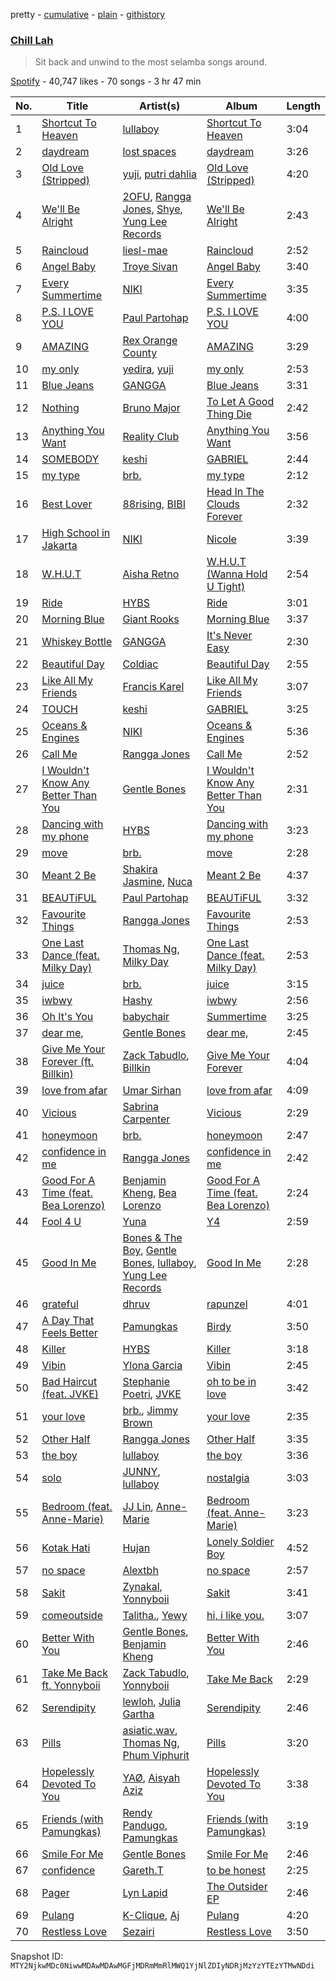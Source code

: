 pretty - [cumulative](/playlists/cumulative/37i9dQZF1DX2QWdoTGeQgx.md) - [plain](/playlists/plain/37i9dQZF1DX2QWdoTGeQgx) - [githistory](https://github.githistory.xyz/mackorone/spotify-playlist-archive/blob/main/playlists/plain/37i9dQZF1DX2QWdoTGeQgx)

### [Chill Lah](https://open.spotify.com/playlist/37i9dQZF1DX2QWdoTGeQgx)

> Sit back and unwind to the most selamba songs around.

[Spotify](https://open.spotify.com/user/spotify) - 40,747 likes - 70 songs - 3 hr 47 min

| No. | Title | Artist(s) | Album | Length |
|---|---|---|---|---|
| 1 | [Shortcut To Heaven](https://open.spotify.com/track/0zL5fdl4CvAAYUG3dJVMqS) | [lullaboy](https://open.spotify.com/artist/7zrkFhYAp6dBxsydmJkouN) | [Shortcut To Heaven](https://open.spotify.com/album/1LzCyAXs0MWStAaFkFc4QJ) | 3:04 |
| 2 | [daydream](https://open.spotify.com/track/5QsaZbHC7scH5i7UdCYNip) | [lost spaces](https://open.spotify.com/artist/387YZVajWRq3ZPiCxiX07b) | [daydream](https://open.spotify.com/album/07yuPYTf3qC2d5Olk0xYwf) | 3:26 |
| 3 | [Old Love \(Stripped\)](https://open.spotify.com/track/6WMbbSonBub9Rlv64hG6aH) | [yuji](https://open.spotify.com/artist/5kjFzBMHeoAx9xksFSwfUW), [putri dahlia](https://open.spotify.com/artist/54nGORfHS6Uldjlr4QeN7g) | [Old Love \(Stripped\)](https://open.spotify.com/album/3PZ2XdG3dVMamV6E7Dr1KU) | 4:20 |
| 4 | [We'll Be Alright](https://open.spotify.com/track/0TV78fjZAVcsO2Q31feAxd) | [2OFU](https://open.spotify.com/artist/3nk2jAog2zO4LNboEhMXaa), [Rangga Jones](https://open.spotify.com/artist/330A2O2MYF4bWFjwM5PJ4z), [Shye](https://open.spotify.com/artist/1aqEk77J220IxgnGsgEz9T), [Yung Lee Records](https://open.spotify.com/artist/4GozvPZO3g0cI5I2TEDovw) | [We'll Be Alright](https://open.spotify.com/album/4pEpNaS8Bwu0ok9fmWIh8r) | 2:43 |
| 5 | [Raincloud](https://open.spotify.com/track/5LAMww4MkUMihbOlKPFr09) | [liesl\-mae](https://open.spotify.com/artist/2PSBYmtNWEm9f8VOSCFFX0) | [Raincloud](https://open.spotify.com/album/3kCzqoleAPWwg2sSd5YXEA) | 2:52 |
| 6 | [Angel Baby](https://open.spotify.com/track/2m6Ko3CY1qXNNja8AlugNc) | [Troye Sivan](https://open.spotify.com/artist/3WGpXCj9YhhfX11TToZcXP) | [Angel Baby](https://open.spotify.com/album/44CdsgXhU5R2esprq0tf43) | 3:40 |
| 7 | [Every Summertime](https://open.spotify.com/track/68HocO7fx9z0MgDU0ZPHro) | [NIKI](https://open.spotify.com/artist/2kxP07DLgs4xlWz8YHlvfh) | [Every Summertime](https://open.spotify.com/album/2HPj0XZe9WduSsyKTQqgVa) | 3:35 |
| 8 | [P.S\. I LOVE YOU](https://open.spotify.com/track/1w3azB0VuRFp79AduIwrIy) | [Paul Partohap](https://open.spotify.com/artist/7JUNqSO2J7JcC76ShZ9DI9) | [P.S\. I LOVE YOU](https://open.spotify.com/album/3AIGFmb0M86SOig1ghbxvq) | 4:00 |
| 9 | [AMAZING](https://open.spotify.com/track/6FtIK0IkmG33lKbc1pyAlZ) | [Rex Orange County](https://open.spotify.com/artist/7pbDxGE6nQSZVfiFdq9lOL) | [AMAZING](https://open.spotify.com/album/0iv1vqUOxADWV9vhTlF4Qe) | 3:29 |
| 10 | [my only](https://open.spotify.com/track/15T6FzdI9TMOwKA0iTO44O) | [yedira](https://open.spotify.com/artist/2NqUNNVaealnNxAUcSX9Xq), [yuji](https://open.spotify.com/artist/5kjFzBMHeoAx9xksFSwfUW) | [my only](https://open.spotify.com/album/77THIeUyd2AAlIt6WKryGu) | 2:53 |
| 11 | [Blue Jeans](https://open.spotify.com/track/4kfjA6WfgKBt7I7YKuDCkU) | [GANGGA](https://open.spotify.com/artist/4nd1IvFkUoQinjvYdUmOBI) | [Blue Jeans](https://open.spotify.com/album/7sO28fbiEU3JbkTcY7vkZi) | 3:31 |
| 12 | [Nothing](https://open.spotify.com/track/1lORkxEMmsCZqhoxcmk3A3) | [Bruno Major](https://open.spotify.com/artist/0hDjKSKjl1DC7ovYTDJHe8) | [To Let A Good Thing Die](https://open.spotify.com/album/4NWvFq8Cst2Y5iHOouXtMz) | 2:42 |
| 13 | [Anything You Want](https://open.spotify.com/track/2QB8FwOszur18Ai7t2XnNi) | [Reality Club](https://open.spotify.com/artist/1DjZI46mVZZZYmmmygRnTw) | [Anything You Want](https://open.spotify.com/album/0fkX7I2PipiArw0mxPLFsY) | 3:56 |
| 14 | [SOMEBODY](https://open.spotify.com/track/3iqlzKw1tLt6tXZyKWV0fZ) | [keshi](https://open.spotify.com/artist/3pc0bOVB5whxmD50W79wwO) | [GABRIEL](https://open.spotify.com/album/1WVIJaAboRSwJOe4u0n0Q7) | 2:44 |
| 15 | [my type](https://open.spotify.com/track/1tvxzDoafjqs4yvjZW4n2K) | [brb.](https://open.spotify.com/artist/2XBiI8PjCnjJ3XKWtiKcvc) | [my type](https://open.spotify.com/album/3qhn2VpMdGW7khh0FGXA9F) | 2:12 |
| 16 | [Best Lover](https://open.spotify.com/track/0iWFz0Q5Qha9bx325ocFWq) | [88rising](https://open.spotify.com/artist/1AhjOkOLkbHUfcHDSErXQs), [BIBI](https://open.spotify.com/artist/6UbmqUEgjLA6jAcXwbM1Z9) | [Head In The Clouds Forever](https://open.spotify.com/album/0LxjjZ20pPOakBSYwrmbjv) | 2:32 |
| 17 | [High School in Jakarta](https://open.spotify.com/track/1zxfRSZcaonV1VXcY0PgY5) | [NIKI](https://open.spotify.com/artist/2kxP07DLgs4xlWz8YHlvfh) | [Nicole](https://open.spotify.com/album/5WR7ksPLp3kqFbDLTYpGfx) | 3:39 |
| 18 | [W.H.U.T](https://open.spotify.com/track/4dtmj7X21gunWoQf98hW5L) | [Aisha Retno](https://open.spotify.com/artist/1eizIry8svwmH0cSjLUEYy) | [W.H.U.T \(Wanna Hold U Tight\)](https://open.spotify.com/album/33hKzdCUtE6qkQJrJaDuck) | 2:54 |
| 19 | [Ride](https://open.spotify.com/track/7fyVBKYJYMP42nNr9RFTAT) | [HYBS](https://open.spotify.com/artist/4mr4X9nJC8DPlNukWbgAaI) | [Ride](https://open.spotify.com/album/4w4qRzvzlZZE2QgMOm5ifs) | 3:01 |
| 20 | [Morning Blue](https://open.spotify.com/track/71qr4SoRZ61SKxhH4XhAqP) | [Giant Rooks](https://open.spotify.com/artist/5wD0owYApRtYmjPWavWKvb) | [Morning Blue](https://open.spotify.com/album/2ewGI2tIH2rBS0j5avcEfG) | 3:37 |
| 21 | [Whiskey Bottle](https://open.spotify.com/track/02lLcrfxGj4XtrpgHGQ66o) | [GANGGA](https://open.spotify.com/artist/4nd1IvFkUoQinjvYdUmOBI) | [It's Never Easy](https://open.spotify.com/album/6GC6ht6osWTttTsnFXNc8L) | 2:30 |
| 22 | [Beautiful Day](https://open.spotify.com/track/2gTLLRw4CBl709U3dRICEh) | [Coldiac](https://open.spotify.com/artist/42BY4cYu4ZSj37CbSYjDgA) | [Beautiful Day](https://open.spotify.com/album/03ZB5kFwcHIijh2urFzcOV) | 2:55 |
| 23 | [Like All My Friends](https://open.spotify.com/track/70Vjb8pcNJT2HVfDLC2MJo) | [Francis Karel](https://open.spotify.com/artist/2ICBdsgeKJwqgRZv2yU5s6) | [Like All My Friends](https://open.spotify.com/album/41cZLPaKv1sqOsLdbeGGoq) | 3:07 |
| 24 | [TOUCH](https://open.spotify.com/track/5cgy5vMqVZbd8hYutp2txu) | [keshi](https://open.spotify.com/artist/3pc0bOVB5whxmD50W79wwO) | [GABRIEL](https://open.spotify.com/album/1WVIJaAboRSwJOe4u0n0Q7) | 3:25 |
| 25 | [Oceans & Engines](https://open.spotify.com/track/3vZk7OAUjMtVDNC852aNqi) | [NIKI](https://open.spotify.com/artist/2kxP07DLgs4xlWz8YHlvfh) | [Oceans & Engines](https://open.spotify.com/album/2va673nk2JXgCxJeTiZdM9) | 5:36 |
| 26 | [Call Me](https://open.spotify.com/track/67OZSzWvhMgLzUwYOpt3eY) | [Rangga Jones](https://open.spotify.com/artist/330A2O2MYF4bWFjwM5PJ4z) | [Call Me](https://open.spotify.com/album/7kVBQXeu6cfieD0rCWZZCB) | 2:52 |
| 27 | [I Wouldn't Know Any Better Than You](https://open.spotify.com/track/3K8tRD2Prik7FXbD8lZ6DC) | [Gentle Bones](https://open.spotify.com/artist/4jGPdu95icCKVF31CcFKbS) | [I Wouldn't Know Any Better Than You](https://open.spotify.com/album/1D9mUrKwbTyaurp4Y72NEj) | 2:31 |
| 28 | [Dancing with my phone](https://open.spotify.com/track/4Zh9zZmEBoDLTKQRjXwict) | [HYBS](https://open.spotify.com/artist/4mr4X9nJC8DPlNukWbgAaI) | [Dancing with my phone](https://open.spotify.com/album/3IHG7xkPLLgsm1hSeMlxLH) | 3:23 |
| 29 | [move](https://open.spotify.com/track/2Ryp5LkAWyJwRqoFd8N7Kk) | [brb.](https://open.spotify.com/artist/2XBiI8PjCnjJ3XKWtiKcvc) | [move](https://open.spotify.com/album/1gaYhlmZa4fT0NfH1IiSQ4) | 2:28 |
| 30 | [Meant 2 Be](https://open.spotify.com/track/35xF6iKiyjohKJgg7dntw4) | [Shakira Jasmine](https://open.spotify.com/artist/18nKUAfNnowoqfqDhwI3X3), [Nuca](https://open.spotify.com/artist/5x3nSujruZLuB6xBicI6Ai) | [Meant 2 Be](https://open.spotify.com/album/0KORzAxKyh3MKupM2ArZtd) | 4:37 |
| 31 | [BEAUTiFUL](https://open.spotify.com/track/7nDp1GRUcGuwpxLFmL8CZN) | [Paul Partohap](https://open.spotify.com/artist/7JUNqSO2J7JcC76ShZ9DI9) | [BEAUTiFUL](https://open.spotify.com/album/2g4oO9W4k5oKtND4ctGzZy) | 3:32 |
| 32 | [Favourite Things](https://open.spotify.com/track/5qDfGiZz9Soxb9Xn2jQ8hk) | [Rangga Jones](https://open.spotify.com/artist/330A2O2MYF4bWFjwM5PJ4z) | [Favourite Things](https://open.spotify.com/album/2ZYa2kgcZsK7fiNPXurRyg) | 2:53 |
| 33 | [One Last Dance \(feat\. Milky Day\)](https://open.spotify.com/track/1ebn8pmLr7RDAzrBaIpsw8) | [Thomas Ng](https://open.spotify.com/artist/2ZeeJPDvqzQ7c8iG3rRsyc), [Milky Day](https://open.spotify.com/artist/7FIqXqYZHMomTAcTXF4UHu) | [One Last Dance \(feat\. Milky Day\)](https://open.spotify.com/album/4vXSnmAf2LYQgslL8vgeBQ) | 2:53 |
| 34 | [juice](https://open.spotify.com/track/0W1jDXkALMfPqheeSEEk5x) | [brb.](https://open.spotify.com/artist/2XBiI8PjCnjJ3XKWtiKcvc) | [juice](https://open.spotify.com/album/6DY3UVNU1qvSjY4HIiLkP2) | 3:15 |
| 35 | [iwbwy](https://open.spotify.com/track/583uuDYBVzaJ7D6mD53gX2) | [Hashy](https://open.spotify.com/artist/4Jmv1DRK6zstwBwF2W91D1) | [iwbwy](https://open.spotify.com/album/6w9LzECJXjTyLdhd9LdmH6) | 2:56 |
| 36 | [Oh It's You](https://open.spotify.com/track/1Z751eJbWWLUzgp9hpmELA) | [babychair](https://open.spotify.com/artist/5wDdxgQC5djHDOI6AuTnuY) | [Summertime](https://open.spotify.com/album/3Qmqsq6dS2HaBmU8fINP6a) | 3:25 |
| 37 | [dear me,](https://open.spotify.com/track/7aGaP4VJ1WOAIL7QlEl1pA) | [Gentle Bones](https://open.spotify.com/artist/4jGPdu95icCKVF31CcFKbS) | [dear me,](https://open.spotify.com/album/1wsaqmb8RGkDS3bP5uOfcl) | 2:45 |
| 38 | [Give Me Your Forever \(ft\. Billkin\)](https://open.spotify.com/track/7g3ryXLtXExZ0OFCj17Ae1) | [Zack Tabudlo](https://open.spotify.com/artist/67IN4cLJ7798gUapyZlmac), [Billkin](https://open.spotify.com/artist/2a727ekkPaUHk0bMifk7fj) | [Give Me Your Forever](https://open.spotify.com/album/38BPy1OGJ1aX8IYvveN3hv) | 4:04 |
| 39 | [love from afar](https://open.spotify.com/track/0fvl59TGA4uO3a2kVDsOWM) | [Umar Sirhan](https://open.spotify.com/artist/1aBGLr4Mt61I8hhejBgNnk) | [love from afar](https://open.spotify.com/album/6NxNRFMuU0jiWyaMdj6EPM) | 4:09 |
| 40 | [Vicious](https://open.spotify.com/track/77Gyctcku69jSlSSYhZEkh) | [Sabrina Carpenter](https://open.spotify.com/artist/74KM79TiuVKeVCqs8QtB0B) | [Vicious](https://open.spotify.com/album/7p3M1cRTouWTpmBDhlEAKS) | 2:29 |
| 41 | [honeymoon](https://open.spotify.com/track/2cAJkVpApCQuM6fYvioE9M) | [brb.](https://open.spotify.com/artist/2XBiI8PjCnjJ3XKWtiKcvc) | [honeymoon](https://open.spotify.com/album/3DbKNfUxDKZyVDslnCs6rJ) | 2:47 |
| 42 | [confidence in me](https://open.spotify.com/track/5c1tswRpjj7Fyv9xb5a8RJ) | [Rangga Jones](https://open.spotify.com/artist/330A2O2MYF4bWFjwM5PJ4z) | [confidence in me](https://open.spotify.com/album/0UZuzKM4ofQQoQOJdZbjdv) | 2:42 |
| 43 | [Good For A Time \(feat\. Bea Lorenzo\)](https://open.spotify.com/track/3uan6scrspVI9GQQWdtya2) | [Benjamin Kheng](https://open.spotify.com/artist/53GouHDfCfsBJIn1OjYmPO), [Bea Lorenzo](https://open.spotify.com/artist/6IwtJ7xt7qhukLAqLwHvzG) | [Good For A Time \(feat\. Bea Lorenzo\)](https://open.spotify.com/album/3KjBwYUsTtWGFVJ2IjV6qs) | 2:24 |
| 44 | [Fool 4 U](https://open.spotify.com/track/0UFthA0qo3JDLxqfG25kgP) | [Yuna](https://open.spotify.com/artist/3kHVioJpVxlazAAKQ64pC1) | [Y4](https://open.spotify.com/album/2OF3O1Dl0IAuCwg6OaFzNR) | 2:59 |
| 45 | [Good In Me](https://open.spotify.com/track/1JuUVeHRjVl081qqccxySe) | [Bones & The Boy](https://open.spotify.com/artist/0AF2gJIJJdCVC4nNRcYI9B), [Gentle Bones](https://open.spotify.com/artist/4jGPdu95icCKVF31CcFKbS), [lullaboy](https://open.spotify.com/artist/7zrkFhYAp6dBxsydmJkouN), [Yung Lee Records](https://open.spotify.com/artist/4GozvPZO3g0cI5I2TEDovw) | [Good In Me](https://open.spotify.com/album/7kRF85QX88b5aPkxE2jbRX) | 2:28 |
| 46 | [grateful](https://open.spotify.com/track/7mMzlK2pYVbgkUL1zaGGyV) | [dhruv](https://open.spotify.com/artist/70NcAr4ZtA3FAqU16iQZSb) | [rapunzel](https://open.spotify.com/album/305fd6KSKY40Yjgwvm2ck6) | 4:01 |
| 47 | [A Day That Feels Better](https://open.spotify.com/track/1wS7qBXXMy4tHbSXMx2uPD) | [Pamungkas](https://open.spotify.com/artist/7d86ERlvO5UG44j7Va0Y0C) | [Birdy](https://open.spotify.com/album/7ptKY3QeYYiOsbwqnJFU0E) | 3:50 |
| 48 | [Killer](https://open.spotify.com/track/0skOmSnfoOEOjCvkkvymhz) | [HYBS](https://open.spotify.com/artist/4mr4X9nJC8DPlNukWbgAaI) | [Killer](https://open.spotify.com/album/1PAYLLRK9lMJQVZlWpPkjr) | 3:18 |
| 49 | [Vibin](https://open.spotify.com/track/1foCNzIQJMA1lGYtSvBu8m) | [Ylona Garcia](https://open.spotify.com/artist/2qnQOnL1oLKtH779qZ6iuR) | [Vibin](https://open.spotify.com/album/270wSkBt06wNswRpgTWqHT) | 2:45 |
| 50 | [Bad Haircut \(feat\. JVKE\)](https://open.spotify.com/track/0b8HcbULuUTZI07s1q7o4K) | [Stephanie Poetri](https://open.spotify.com/artist/0HS00NN7MAfF59aJnfcxSO), [JVKE](https://open.spotify.com/artist/164Uj4eKjl6zTBKfJLFKKK) | [oh to be in love](https://open.spotify.com/album/4Nd7dd1PVy1LZgfmnp2fa9) | 3:42 |
| 51 | [your love](https://open.spotify.com/track/1BrB7PB1sOwaVZsrLaWInN) | [brb.](https://open.spotify.com/artist/2XBiI8PjCnjJ3XKWtiKcvc), [Jimmy Brown](https://open.spotify.com/artist/5YPCpDIPOY4WqY9Bqdw4Uc) | [your love](https://open.spotify.com/album/0TX38oFZa6CT7XjyW9Jgqk) | 2:35 |
| 52 | [Other Half](https://open.spotify.com/track/2gCh5vjwMIRldOwvXby3Qy) | [Rangga Jones](https://open.spotify.com/artist/330A2O2MYF4bWFjwM5PJ4z) | [Other Half](https://open.spotify.com/album/72D3xzjyFXqw0006YxcEOv) | 3:35 |
| 53 | [the boy](https://open.spotify.com/track/3WbHsfnKTIpte7B14whqjF) | [lullaboy](https://open.spotify.com/artist/7zrkFhYAp6dBxsydmJkouN) | [the boy](https://open.spotify.com/album/24AGxWAjb7QYqlNaoWlsDz) | 3:36 |
| 54 | [solo](https://open.spotify.com/track/28WoBIA4EDVvxiraTv2KZ2) | [JUNNY](https://open.spotify.com/artist/0lgENJQUkqkDbpsTYEayOr), [lullaboy](https://open.spotify.com/artist/7zrkFhYAp6dBxsydmJkouN) | [nostalgia](https://open.spotify.com/album/7posuhCeCtSWbHS2BJTuIG) | 3:03 |
| 55 | [Bedroom \(feat\. Anne\-Marie\)](https://open.spotify.com/track/2TkAUHBaCReXruGnMVPGNL) | [JJ Lin](https://open.spotify.com/artist/7Dx7RhX0mFuXhCOUgB01uM), [Anne\-Marie](https://open.spotify.com/artist/1zNqDE7qDGCsyzJwohVaoX) | [Bedroom \(feat\. Anne\-Marie\)](https://open.spotify.com/album/2oF2nQnJr8Fg43g2oo68uX) | 3:23 |
| 56 | [Kotak Hati](https://open.spotify.com/track/0hS54SC4TZFc3N7cSuTz48) | [Hujan](https://open.spotify.com/artist/7FxVB5xQi2szfC6Us1ag9A) | [Lonely Soldier Boy](https://open.spotify.com/album/0iSpXXAw1Sm4RCvjNOKdUL) | 4:52 |
| 57 | [no space](https://open.spotify.com/track/3W1wvz416f8ZaGJyTlaCBq) | [Alextbh](https://open.spotify.com/artist/0kXDB5aeESWj5BD9TCLkMu) | [no space](https://open.spotify.com/album/1U1lgG9SK27rA9rVNdKZci) | 2:57 |
| 58 | [Sakit](https://open.spotify.com/track/2rAJy2WSlQOINaWi0kydkr) | [Zynakal](https://open.spotify.com/artist/3Cs5QQYz6pMhbEKaBNCtfi), [Yonnyboii](https://open.spotify.com/artist/13rJ1RvOkiAEQnvbt9SlXR) | [Sakit](https://open.spotify.com/album/5uP44qzAYjTUveb8iNJccy) | 3:41 |
| 59 | [comeoutside](https://open.spotify.com/track/5GgUvrnmNeJFQifGe5Ywpu) | [Talitha.](https://open.spotify.com/artist/4wkxDp8esk6g2W9Fw7IQGY), [Yewy](https://open.spotify.com/artist/2nvJsAEdxvSquFlHdYrhTq) | [hi, i like you.](https://open.spotify.com/album/23f0TBnJwXesNGBYlzyLL8) | 3:07 |
| 60 | [Better With You](https://open.spotify.com/track/0XyHpJN5Unt4IT4Bf2Gezn) | [Gentle Bones](https://open.spotify.com/artist/4jGPdu95icCKVF31CcFKbS), [Benjamin Kheng](https://open.spotify.com/artist/53GouHDfCfsBJIn1OjYmPO) | [Better With You](https://open.spotify.com/album/1EJeyxh3t7ZlkmFi5ttQoC) | 2:46 |
| 61 | [Take Me Back ft\. Yonnyboii](https://open.spotify.com/track/68Yc9ylRZZPtsuVgtrxcDj) | [Zack Tabudlo](https://open.spotify.com/artist/67IN4cLJ7798gUapyZlmac), [Yonnyboii](https://open.spotify.com/artist/13rJ1RvOkiAEQnvbt9SlXR) | [Take Me Back](https://open.spotify.com/album/22DduBRoSrDkcDF3i2ofNP) | 2:29 |
| 62 | [Serendipity](https://open.spotify.com/track/1NikdFvytzN4sS2XTDleOp) | [lewloh](https://open.spotify.com/artist/31TM5zBknJ7ZInbxnR0rlX), [Julia Gartha](https://open.spotify.com/artist/0msMwWNlbZhRSsGqAQdPAs) | [Serendipity](https://open.spotify.com/album/4gXr2hrrKhdD4X4oBsvlgr) | 2:46 |
| 63 | [Pills](https://open.spotify.com/track/2fHOiCZWlGwLCEJx1Mpn3z) | [asiatic.wav](https://open.spotify.com/artist/3tGCfr3ALXtQrYHPOm9OTx), [Thomas Ng](https://open.spotify.com/artist/2ZeeJPDvqzQ7c8iG3rRsyc), [Phum Viphurit](https://open.spotify.com/artist/5mqguTgtaoCMNMZD6txCh6) | [Pills](https://open.spotify.com/album/3PX7TASSTR0GE1TjHD246d) | 3:20 |
| 64 | [Hopelessly Devoted To You](https://open.spotify.com/track/1FNvwHvFCJoFzt80H8L6QR) | [YAØ](https://open.spotify.com/artist/65ZzuNL3HmtwhF9akIKXuJ), [Aisyah Aziz](https://open.spotify.com/artist/4DBXSxqzYS9jcuOpkn0Mh4) | [Hopelessly Devoted To You](https://open.spotify.com/album/2MK7qxuZhopOH2KzdnHds2) | 3:38 |
| 65 | [Friends \(with Pamungkas\)](https://open.spotify.com/track/2A8GaaJgqP0TcW6wmhly7n) | [Rendy Pandugo](https://open.spotify.com/artist/04u3fc37nHFKN7GJTSIwI8), [Pamungkas](https://open.spotify.com/artist/7d86ERlvO5UG44j7Va0Y0C) | [Friends \(with Pamungkas\)](https://open.spotify.com/album/0IkIWfbpYlDL0fRUgUAfrm) | 3:19 |
| 66 | [Smile For Me](https://open.spotify.com/track/49z2kxEp9AzpDY66YuD1jJ) | [Gentle Bones](https://open.spotify.com/artist/4jGPdu95icCKVF31CcFKbS) | [Smile For Me](https://open.spotify.com/album/0swAhdQVwcJatFVNKPOkyK) | 2:46 |
| 67 | [confidence](https://open.spotify.com/track/1rMEkT856LkjGIHQSGYQxX) | [Gareth.T](https://open.spotify.com/artist/6R57JlNKlnNrYaji0vw8xx) | [to be honest](https://open.spotify.com/album/0qRlwYQIRtsqmQsRFYqOVi) | 2:25 |
| 68 | [Pager](https://open.spotify.com/track/5MlvAB51sadP8tIIhdXEkQ) | [Lyn Lapid](https://open.spotify.com/artist/4pfy05cNNTacuOQ6SiSu4v) | [The Outsider EP](https://open.spotify.com/album/0c7zKLCs5B2Q34GStRLahp) | 2:46 |
| 69 | [Pulang](https://open.spotify.com/track/4XIs2mOTfd5pzTw5zlCbJc) | [K\-Clique](https://open.spotify.com/artist/06RrXcTszCm5il0HKCD3Dh), [Aj](https://open.spotify.com/artist/22d6nqxq33gYU50eC0YV37) | [Pulang](https://open.spotify.com/album/0dFuagEe4bOXBkIIs9mNW3) | 4:20 |
| 70 | [Restless Love](https://open.spotify.com/track/6upgCPd0Z70zA0PNdfoHOc) | [Sezairi](https://open.spotify.com/artist/51sob9QZyfLff9XqvYluN5) | [Restless Love](https://open.spotify.com/album/1KEGwBbnXAnbBjPWkeC1Pl) | 3:50 |

Snapshot ID: `MTY2NjkwMDc0NiwwMDAwMDAwMGFjMDRmMmRlMWQ1YjNlZDIyNDRjMzYzYTEzYTMwNDdi`
